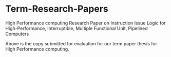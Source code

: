 # Term-Research-Papers
High Performance computing Research Paper on Instruction Issue Logic for High-Performance, Interruptible, Multiple Functional Unit, Pipelined Computers


Above is the copy submitted for evaluation for our term paper thesis for High Performance computing.
